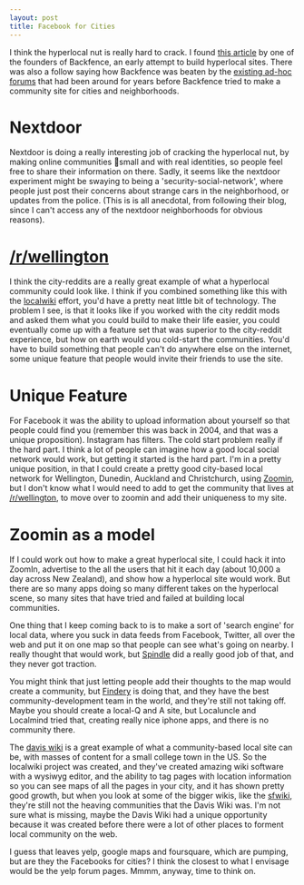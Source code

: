 ```yaml
---
layout: post
title: Facebook for Cities
---
```

 
I think the hyperlocal nut is really hard to crack. I found [this article](http://recoveringjournalist.typepad.com/recovering_journalist/2007/07/backfence-lesso.html) by one of the founders of Backfence, an early attempt to build hyperlocal sites. There was also a follow saying how Backfence was beaten by the [existing ad-hoc forums](http://publishing2.com/2007/07/09/wrong-on-hyperlocal-google-and-web-10-killed-backfence/) that had been around for years before Backfence tried to make a community site for cities and neighborhoods.

# Nextdoor

Nextdoor is doing a really interesting job of cracking the hyperlocal nut, by making online communities small and with real identities, so people feel free to share their information on there. Sadly, it seems like the nextdoor experiment might be swaying to being a 'security-social-network', where people just post their concerns about strange cars in the neighborhood, or updates from the police. (This is is all anecdotal, from following their blog, since I can't access any of the nextdoor neighborhoods for obvious reasons).

# [/r/wellington](http://reddit.com/r/wellington)

I think the city-reddits are a really great example of what a hyperlocal community could look like. I think if you combined something like this with the [localwiki](http://localwiki.org/) effort, you'd have a pretty neat little bit of technology. The problem I see, is that it looks like if you worked with the city reddit mods and asked them what you could build to make their life easier, you could eventually come up with a feature set that was superior to the city-reddit experience, but how on earth would you cold-start the communities. You'd have to build something that people can't do anywhere else on the internet, some unique feature that people would invite their friends to use the site.

# Unique Feature

For Facebook it was the ability to upload information about yourself so that people could find you (remember this was back in 2004, and that was a unique proposition). Instagram has filters. The cold start problem really if the hard part. I think a lot of people can imagine how a good local social network would work, but getting it started is the hard part. I'm in a pretty unique position, in that I could create a pretty good city-based local network for Wellington, Dunedin, Auckland and Christchurch, using [Zoomin](http://www.zoomin.co.nz/), but I don't know what I would need to add to get the community that lives at [/r/wellington](http://www.reddit.com/r/wellington), to move over to zoomin and add their uniqueness to my site.

# Zoomin as a model

If I could work out how to make a great hyperlocal site, I could hack it into ZoomIn, advertise to the all the users that hit it each day (about 10,000 a day across New Zealand), and show how a hyperlocal site would work. But there are so many apps doing so many different takes on the hyperlocal scene, so many sites that have tried and failed at building local communities. 

One thing that I keep coming back to is to make a sort of 'search engine' for local data, where you suck in data feeds from Facebook, Twitter, all over the web and put it on one map so that people can see what's going on nearby. I really thought that would work, but [Spindle](http://www.spindle.com/) did a really good job of that, and they never got traction. 

You might think that just letting people add their thoughts to the map would create a community, but [Findery](http://www.findery.com/) is doing that, and they have the best community-development team in the world, and they're still not taking off. Maybe you should create a local-Q and A site, but Localuncle and Localmind tried that, creating really nice iphone apps, and there is no community there.

The [davis wiki](http://daviswiki.org/) is a great example of what a community-based local site can be, with masses of content for a small college town in the US. So the localwiki project was created, and they've created amazing wiki software with a wysiwyg editor, and the ability to tag pages with location information so you can see maps of all the pages in your city, and it has shown pretty good growth, but when you look at some of the bigger wikis, like the [sfwiki](http://sfwiki.org/), they're still not the heaving communities that the Davis Wiki was. I'm not sure what is missing, maybe the Davis Wiki had a unique opportunity because it was created before there were a lot of other places to forment local community on the web.

I guess that leaves yelp, google maps and foursquare, which are pumping, but are they the Facebooks for cities? I think the closest to what I envisage would be the yelp forum pages. Mmmm, anyway, time to think on.